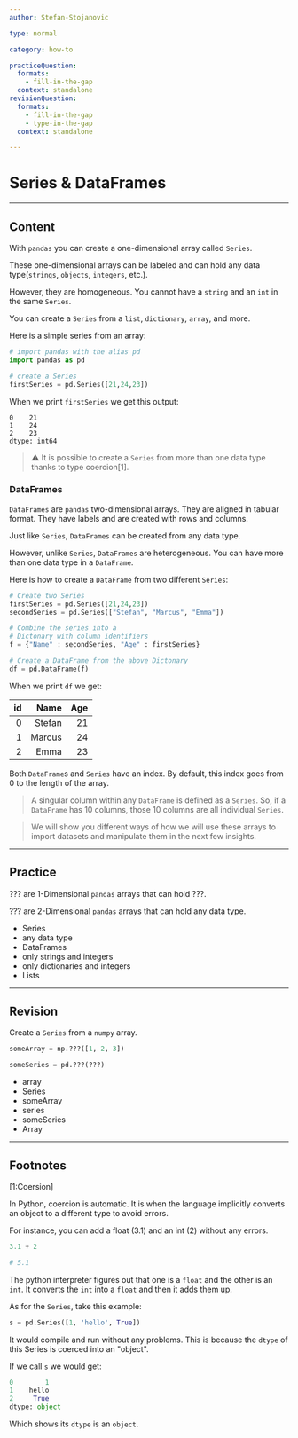 ```yaml
---
author: Stefan-Stojanovic

type: normal

category: how-to

practiceQuestion:
  formats:
    - fill-in-the-gap
  context: standalone
revisionQuestion:
  formats:
    - fill-in-the-gap
    - type-in-the-gap
  context: standalone

---
```


# Series & DataFrames

---
## Content

With `pandas` you can create a one-dimensional array called `Series`.

These one-dimensional arrays can be labeled and can hold any data type(`strings`, `objects`, `integers`, etc.). 

However, they are homogeneous. You cannot have a `string` and an `int` in the same `Series`.

You can create a `Series` from a `list`, `dictionary`, `array`, and more.

Here is a simple series from an array:
```python
# import pandas with the alias pd
import pandas as pd

# create a Series
firstSeries = pd.Series([21,24,23])
```

When we print `firstSeries` we get this output:
```plain-text
0    21
1    24
2    23
dtype: int64
```

> ⚠️ It is possible to create a `Series` from more than one data type thanks to type coercion[1].

### DataFrames

`DataFrames` are `pandas` two-dimensional arrays. They are aligned in tabular format. They have labels and are created with rows and columns.

Just like `Series`, `DataFrames` can be created from any data type.

However, unlike `Series`, `DataFrames` are heterogeneous. You can have more than one data type in a `DataFrame`.

Here is how to create a `DataFrame` from two different `Series`:

```python
# Create two Series
firstSeries = pd.Series([21,24,23])
secondSeries = pd.Series(["Stefan", "Marcus", "Emma"])

# Combine the series into a
# Dictonary with column identifiers
f = {"Name" : secondSeries, "Age" : firstSeries}

# Create a DataFrame from the above Dictonary
df = pd.DataFrame(f)
```

When we print `df` we get:

| id |   Name | Age |
|---:|-------:|----:|
| 0  | Stefan |  21 |
| 1  | Marcus |  24 |
| 2  |   Emma |  23 |

Both `DataFrame`s and `Series` have an index. By default, this index goes from 0 to the length of the array.

> A singular column within any `DataFrame` is defined as a `Series`. So, if a `DataFrame` has 10 columns, those 10 columns are all individual `Series`.

> We will show you different ways of how we will use these arrays to import datasets and manipulate them in the next few insights.

---

## Practice

??? are 1-Dimensional `pandas` arrays that can hold ???.

??? are 2-Dimensional `pandas` arrays that can hold any data type.

- Series
- any data type
- DataFrames
- only strings and integers
- only dictionaries and integers
- Lists

---

## Revision

Create a `Series` from a `numpy` array.

```python
someArray = np.???([1, 2, 3])

someSeries = pd.???(???)
```

- array
- Series
- someArray
- series
- someSeries
- Array

---
## Footnotes

[1:Coersion]

In Python, coercion is automatic. It is when the language implicitly converts an object to a different type to avoid errors.

For instance, you can add a float (3.1) and an int (2) without any errors.
```python
3.1 + 2

# 5.1
```

The python interpreter figures out that one is a `float` and the other is an `int`. It converts the `int` into a `float` and then it adds them up.

As for the `Series`, take this example:

```python
s = pd.Series([1, 'hello', True])
```

It would compile and run without any problems. This is because the `dtype` of this Series is coerced into an "object".

If we call  `s` we would get:
```python
0        1
1    hello
2     True
dtype: object
```

Which shows its `dtype` is an `object`.
 